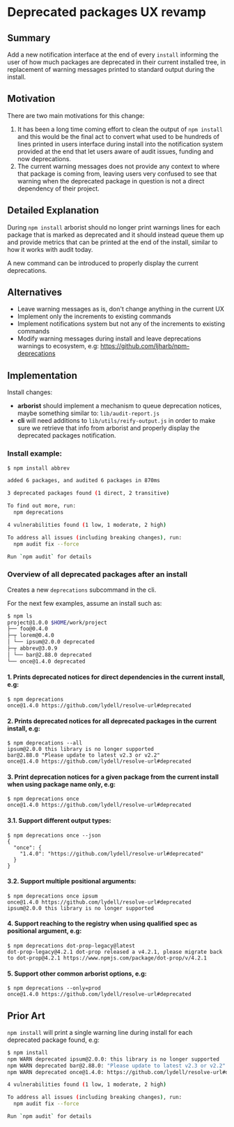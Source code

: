 # Deprecated packages UX revamp

## Summary

Add a new notification interface at the end of every `install` informing the user of how much packages are deprecated in their current installed tree, in replacement of warning messages printed to standard output during the install.

## Motivation

There are two main motivations for this change:

1. It has been a long time coming effort to clean the output of `npm install` and this would be the final act to convert what used to be hundreds of lines printed in users interface during install into the notification system provided at the end that let users aware of audit issues, funding and now deprecations.
2. The current warning messages does not provide any context to where that package is coming from, leaving users very confused to see that warning when the deprecated package in question is not a direct dependency of their project.

## Detailed Explanation

During `npm install` arborist should no longer print warnings lines for each package that is marked as deprecated and it should instead queue them up and provide metrics that can be printed at the end of the install, similar to how it works with audit today.

A new command can be introduced to properly display the current deprecations.

## Alternatives

- Leave warning messages as is, don't change anything in the current UX
- Implement only the increments to existing commands
- Implement notifications system but not any of the increments to existing commands
- Modify warning messages during install and leave deprecations warnings to ecosystem, e.g: https://github.com/ljharb/npm-deprecations

## Implementation

Install changes:
- **arborist** should implement a mechanism to queue deprecation notices, maybe something similar to: `lib/audit-report.js`
- **cli** will need additions to `lib/utils/reify-output.js` in order to make sure we retrieve that info from arborist and properly display the deprecated packages notification.

### Install example:

```sh
$ npm install abbrev

added 6 packages, and audited 6 packages in 870ms

3 deprecated packages found (1 direct, 2 transitive)

To find out more, run:
  npm deprecations

4 vulnerabilities found (1 low, 1 moderate, 2 high)

To address all issues (including breaking changes), run:
  npm audit fix --force

Run `npm audit` for details
```

### Overview of all deprecated packages after an install

Creates a new `deprecations` subcommand in the cli.

For the next few examples, assume an install such as:

```sh
$ npm ls
project@1.0.0 $HOME/work/project
├── foo@0.4.0
├─┬ lorem@0.4.0
│ └── ipsum@2.0.0 deprecated
├─┬ abbrev@3.0.9
│ └── bar@2.88.0 deprecated
└── once@1.4.0 deprecated
```

#### 1. Prints deprecated notices for direct dependencies in the current install, e.g:

```
$ npm deprecations
once@1.4.0 https://github.com/lydell/resolve-url#deprecated
```

#### 2. Prints deprecated notices for **all** deprecated packages in the current install, e.g:

```
$ npm deprecations --all
ipsum@2.0.0 this library is no longer supported
bar@2.88.0 "Please update to latest v2.3 or v2.2"
once@1.4.0 https://github.com/lydell/resolve-url#deprecated
```

#### 3. Print deprecation notices for a given package from the current install when using package name only, e.g:

```
$ npm deprecations once
once@1.4.0 https://github.com/lydell/resolve-url#deprecated
```

#### 3.1. Support different output types:

```
$ npm deprecations once --json
{
  "once": {
    "1.4.0": "https://github.com/lydell/resolve-url#deprecated"
  }
}
```

#### 3.2. Support multiple positional arguments:

```
$ npm deprecations once ipsum
once@1.4.0 https://github.com/lydell/resolve-url#deprecated
ipsum@2.0.0 this library is no longer supported
```

#### 4. Support reaching to the registry when using qualified spec as positional argument, e.g:

```
$ npm deprecations dot-prop-legacy@latest
dot-prop-legacy@4.2.1 dot-prop released a v4.2.1, please migrate back to dot-prop@4.2.1 https://www.npmjs.com/package/dot-prop/v/4.2.1
```

#### 5. Support other common arborist options, e.g:

```
$ npm deprecations --only=prod
once@1.4.0 https://github.com/lydell/resolve-url#deprecated
```

## Prior Art

`npm install` will print a single warning line during install for each deprecated package found, e.g:

```sh
$ npm install
npm WARN deprecated ipsum@2.0.0: this library is no longer supported
npm WARN deprecated bar@2.88.0: "Please update to latest v2.3 or v2.2"
npm WARN deprecated once@1.4.0: https://github.com/lydell/resolve-url#deprecated

4 vulnerabilities found (1 low, 1 moderate, 2 high)

To address all issues (including breaking changes), run:
  npm audit fix --force

Run `npm audit` for details
```
